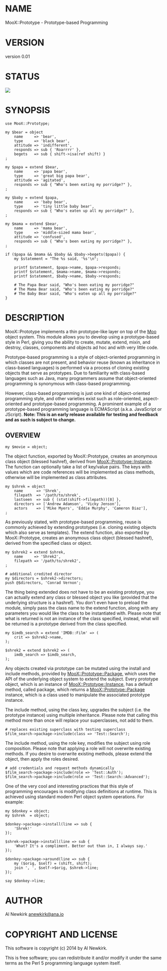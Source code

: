 # NAME

MooX::Prototype - Prototype-based Programming

# VERSION

version 0.01

# STATUS

<a href="https://travis-ci.org/alnewkirk/MooX-Prototype"><img src="https://travis-ci.org/alnewkirk/MooX-Prototype.svg?branch=master"></a>

# SYNOPSIS

    use MooX::Prototype;

    my $bear = object
        name     => 'bear',
        type     => 'black bear',
        attitude => 'indifferent',
        responds => sub { 'Roarrrr' },
        begets   => sub { shift->isa(ref shift) }
    ;

    my $papa = extend $bear,
        name     => 'papa bear',
        type     => 'great big papa bear',
        attitude => 'agitated',
        responds => sub { "Who's been eating my porridge?" },
    ;

    my $baby = extend $papa,
        name     => 'baby bear',
        type     => 'tiny little baby bear',
        responds => sub { "Who's eaten up all my porridge?" },
    ;

    my $mama = extend $bear,
        name     => 'mama bear',
        type     => 'middle-sized mama bear',
        attitude => 'confused',
        responds => sub { "Who's been eating my porridge?" },
    ;

    if ($papa && $mama && $baby && $baby->begets($papa)) {
        my $statement = "The %s said, '%s'\n";

        printf $statement, $papa->name, $papa->responds;
        printf $statement, $mama->name, $mama->responds;
        printf $statement, $baby->name, $baby->responds;

        # The Papa Bear said, "Who's been eating my porridge?"
        # The Mama Bear said, "Who's been eating my porridge?"
        # The Baby Bear said, "Who's eaten up all my porridge?"
    }

# DESCRIPTION

MooX::Prototype implements a thin prototype-like layer on top of the [Moo](http://search.cpan.org/perldoc?Moo)
object system. This module allows you to develop using a prototype-based style
in Perl, giving you the ability to create, mutate, extend, mixin, and destroy,
classes, components and objects ad hoc and with very little code.

Prototype-based programming is a style of object-oriented programming in which
classes are not present, and behavior reuse (known as inheritance in class-based
languages) is performed via a process of cloning existing objects that serve as
prototypes. Due to familiarity with class-based languages such as Java, many
programmers assume that object-oriented programming is synonymous with
class-based programming.

However, class-based programming is just one kind of object-oriented programming
style, and other varieties exist such as role-oriented, aspect-oriented and
prototype-based programming. A prominent example of a prototype-based
programming language is ECMAScript (a.k.a. JavaScript or JScript). __Note: This
is an early release available for testing and feedback and as such is subject to
change.__

## OVERVIEW

    my $movie = object;

The object function, exported by MooX::Prototype, creates an anonymous
class object (blessed hashref), derived from [MooX::Prototype::Instance](http://search.cpan.org/perldoc?MooX::Prototype::Instance).
The function can optionally take a list of key/value pairs. The keys with values
which are code references will be implemented as class methods, otherwise
will be implemented as class attributes.

    my $shrek = object
        name      => 'Shrek',
        filepath  => '/path/to/shrek',
        lastseen  => sub { (stat(shift->filepath))[8] },
        directors => ['Andrew Adamson', 'Vicky Jenson'],
        actors    => ['Mike Myers', 'Eddie Murphy', 'Cameron Diaz'],
    ;

As previously stated, with prototype-based programming, reuse is commonly
achieved by extending prototypes (i.e. cloning existing objects which also serve
as templates). The extend function, also exported by MooX::Prototype,
creates an anonymous class object (blessed hashref), derived from the specified
class or object.

    my $shrek2 = extend $shrek,
        name     => 'Shrek2',
        filepath => '/path/to/shrek2',
    ;

    # additional credited director
    my $directors = $shrek2->directors;
    push @$directors, 'Conrad Vernon';

The thing being extended does not have to be an existing prototype, you can
actually extend any class or blessed object you like (provided that the
underlying structure is a hashref). You don't even have to preload the module,
simply pass the class name to the extend function, along with any parameters you
would like the class to be instantiated with. Please note that what is returned
is not an instance of the class specified, instead, what will be returned is a
prototype derived from the class specified.

    my $imdb_search = extend 'IMDB::Film' => (
        crit => $shrek2->name,
    );

    $shrek2 = extend $shrek2 => (
        imdb_search => $imdb_search,
    );

Any objects created via prototype can be mutated using the install and include
methods, provided by [MooX::Prototype::Package](http://search.cpan.org/perldoc?MooX::Prototype::Package), which uses the API of the
underlying object system to extend the subject. Every prototype object, which is
an instance of [MooX::Prototype::Instance](http://search.cpan.org/perldoc?MooX::Prototype::Instance), has a default method, called
package, which returns a [MooX::Prototype::Package](http://search.cpan.org/perldoc?MooX::Prototype::Package) instance, which is a class
used to manipulate the associated prototype instance.

The include method, using the class key, upgrades the subject (i.e. the
prototype instance) using multiple inheritance. Please note that calling this
method more than once will replace your superclasses, not add to them.

    # replaces existing superclass with testing superclass
    $film_search->package->include(class => 'Test::Search');

The include method, using the role key, modifies the subject using role
composition. Please note that applying a role will not overwrite existing
methods. If you desire to overwrite existing methods, please extend the object,
then apply the roles desired.

    # add credentials and request methods dynamically
    $film_search->package->include(role => 'Test::Auth');
    $film_search->package->include(role => 'Test::Search::Advanced');

One of the very cool and interesting practices that this style of programming
encourages is modifying class definitions at runtime. This is achieved using
standard modern Perl object system operations. For example:

    my $donkey = object;
    my $shrek  = object;

    $donkey->package->install(line => sub {
        'Shrek!'
    });

    $shrek->package->install(line => sub {
        'What? It's a compliment. Better out than in, I always say.'
    });

    $donkey->package->around(line => sub {
        my ($orig, $self) = (shift, shift);
        join ', ', $self->$orig, $shrek->line;
    });

    say $donkey->line;

# AUTHOR

Al Newkirk <anewkirk@ana.io>

# COPYRIGHT AND LICENSE

This software is copyright (c) 2014 by Al Newkirk.

This is free software; you can redistribute it and/or modify it under
the same terms as the Perl 5 programming language system itself.

